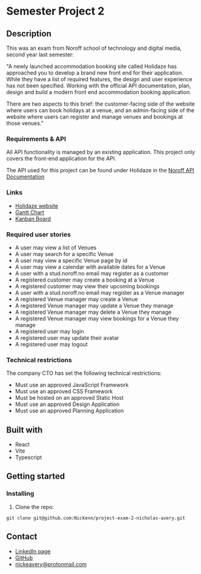 # Semester Project 2

## Description

This was an exam from Noroff school of technology and digital media, second year last semester:

"A newly launched accommodation booking site called Holidaze has approached you to develop a brand new front end for their application. While they have a list of required features, the design and user experience has not been specified. Working with the official API documentation, plan, design and build a modern front end accommodation booking application.

There are two aspects to this brief: the customer-facing side of the website where users can book holidays at a venue, and an admin-facing side of the website where users can register and manage venues and bookings at those venues."

### Requirements & API

All API functionality is managed by an existing application. This project only covers the front-end application for the API.

The API used for this project can be found under Holidaze in the <a href="https://docs.noroff.dev/" target="_blank">Noroff API Documentation</a>

### Links

- <a href="https://nickenn.github.io/project-exam-2-nicholas-avery/" target="_blank">Holidaze website</a>
- <a href="https://github.com/users/Nickenn/projects/9" target="_blank">Gantt Chart</a>
- <a href="https://github.com/users/Nickenn/projects/11" target="_blank">Kanban Board</a>

### Required user stories

- A user may view a list of Venues
- A user may search for a specific Venue
- A user may view a specific Venue page by id
- A user may view a calendar with available dates for a Venue
- A user with a stud.noroff.no email may register as a customer
- A registered customer may create a booking at a Venue
- A registered customer may view their upcoming bookings
- A user with a stud.noroff.no email may register as a Venue manager
- A registered Venue manager may create a Venue
- A registered Venue manager may update a Venue they manage
- A registered Venue manager may delete a Venue they manage
- A registered Venue manager may view bookings for a Venue they manage
- A registered user may login
- A registered user may update their avatar
- A registered user may logout

### Technical restrictions

The company CTO has set the following technical restrictions:

- Must use an approved JavaScript Framework
- Must use an approved CSS Framework
- Must be hosted on an approved Static Host
- Must use an approved Design Application
- Must use an approved Planning Application

## Built with

- React
- Vite
- Typescript

## Getting started

### Installing

1. Clone the repo:

```
git clone git@github.com:Nickenn/project-exam-2-nicholas-avery.git

```

## Contact

- <a href="https://www.linkedin.com/in/nicholas-avery-85415024a/" target="_blank">LinkedIn page</a>
- <a href="https://github.com/nickenn" target="_blank">GitHub</a>
- <a href="mailto:margrethe.developer@gmail.com">nickeavery@protonmail.com</a>
